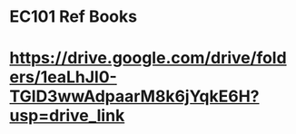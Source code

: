 # EC101 Ref Books
# https://drive.google.com/drive/folders/1eaLhJl0-TGlD3wwAdpaarM8k6jYqkE6H?usp=drive_link 
